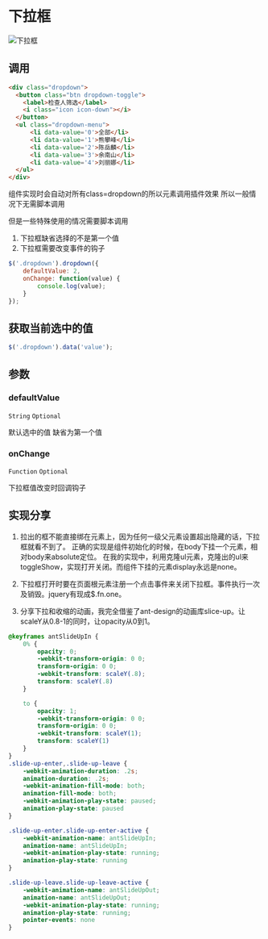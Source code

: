 
# 下拉框

![下拉框](https://imgsa.baidu.com/forum/w%3D580/sign=bb453a2044c2d562f208d0e5d71090f3/84ac95539822720e0e8e76ba70cb0a46f31fab8e.jpg)

## 调用

```html
<div class="dropdown">
  <button class="btn dropdown-toggle">
	<label>检查人筛选</label>
	<i class="icon icon-down"></i>
  </button>
  <ul class="dropdown-menu">
	  <li data-value='0'>全部</li>
	  <li data-value='1'>熊攀峰</li>
	  <li data-value='2'>陈岳麟</li>
	  <li data-value='3'>余南山</li>
	  <li data-value='4'>刘丽娜</li>
  </ul>
</div>	
```

组件实现时会自动对所有class=dropdown的所以元素调用插件效果
所以一般情况下无需脚本调用

但是一些特殊使用的情况需要脚本调用

1. 下拉框缺省选择的不是第一个值
2. 下拉框需要改变事件的钩子

```js
$('.dropdown').dropdown({
	defaultValue: 2,
	onChange: function(value) {
		console.log(value);
	}
});
```

## 获取当前选中的值

```js
$('.dropdown').data('value');
```

## 参数

### defaultValue

```String``` ```Optional```

默认选中的值 缺省为第一个值

### onChange

```Function``` ```Optional```

下拉框值改变时回调钩子

## 实现分享

1. 拉出的框不能直接绑在元素上，因为任何一级父元素设置超出隐藏的话，下拉框就看不到了。
正确的实现是组件初始化的时候，在body下挂一个元素，相对body来absolute定位。
在我的实现中，利用克隆ul元素，克隆出的ul来toggleShow，实现打开关闭。而组件下挂的元素display永远是none。

2. 下拉框打开时要在页面根元素注册一个点击事件来关闭下拉框。事件执行一次及销毁。jquery有现成$.fn.one。

3. 分享下拉和收缩的动画，我完全借鉴了ant-design的动画库slice-up。让scaleY从0.8-1的同时，让opacity从0到1。

```css
@keyframes antSlideUpIn {
    0% {
        opacity: 0;
        -webkit-transform-origin: 0 0;
        transform-origin: 0 0;
        -webkit-transform: scaleY(.8);
        transform: scaleY(.8)
    }

    to {
        opacity: 1;
        -webkit-transform-origin: 0 0;
        transform-origin: 0 0;
        -webkit-transform: scaleY(1);
        transform: scaleY(1)
    }
}
.slide-up-enter,.slide-up-leave {
    -webkit-animation-duration: .2s;
    animation-duration: .2s;
    -webkit-animation-fill-mode: both;
    animation-fill-mode: both;
    -webkit-animation-play-state: paused;
    animation-play-state: paused
}

.slide-up-enter.slide-up-enter-active {
    -webkit-animation-name: antSlideUpIn;
    animation-name: antSlideUpIn;
    -webkit-animation-play-state: running;
    animation-play-state: running
}

.slide-up-leave.slide-up-leave-active {
    -webkit-animation-name: antSlideUpOut;
    animation-name: antSlideUpOut;
    -webkit-animation-play-state: running;
    animation-play-state: running;
    pointer-events: none
}
```
